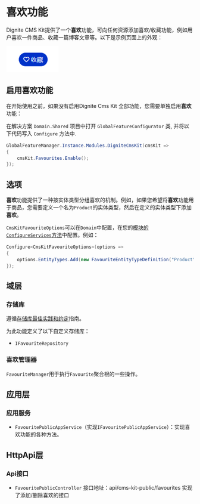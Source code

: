# 喜欢功能

Dignite CMS Kit提供了一个**喜欢**功能，可向任何资源添加喜欢/收藏功能，例如用户喜欢一件商品、收藏一篇博客文章等。以下是示例页面上的外观：

![喜欢](../images/cmskit-module-favourites.png)

## 启用喜欢功能

在开始使用之前，如果没有启用Dignite Cms Kit 全部功能，您需要单独启用**喜欢**功能：

在解决方案 `Domain.Shared` 项目中打开 `GlobalFeatureConfigurator` 类, 并将以下代码写入 `Configure` 方法中.

````csharp
GlobalFeatureManager.Instance.Modules.DigniteCmsKit(cmsKit =>
{
    cmsKit.Favourites.Enable();
});
````

## 选项

**喜欢**功能提供了一种按实体类型分组喜欢的机制。例如，如果您希望将**喜欢**功能用于商品，您需要定义一个名为`Product`的实体类型，然后在定义的实体类型下添加**喜欢**。

`CmsKitFavouriteOptions`可以在`Domain`中配置，在您的[模块的`ConfigureServices`方法](https://docs.abp.io/en/abp/latest/Module-Development-Basics)中配置。例如：

```csharp
Configure<CmsKitFavouriteOptions>(options =>
{
    options.EntityTypes.Add(new FavouriteEntityTypeDefinition("Product"));
});
```

## 域层

### 存储库

遵循[存储库最佳实践和约定](https://docs.abp.io/en/abp/latest/Best-Practices/Repositories)指南。

为此功能定义了以下自定义存储库：

- `IFavouriteRepository`

### 喜欢管理器

`FavouriteManager`用于执行`Favourite`聚合根的一些操作。

## 应用层

### 应用服务

- `FavouritePublicAppService`（实现`IFavouritePublicAppService`）：实现喜欢功能的各种方法。

## HttpApi层

### Api接口

- `FavouritePublicController`
  接口地址：api/cms-kit-public/favourites
  实现了添加/删除喜欢的接口
